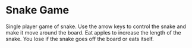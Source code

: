 Snake Game
=====

Single player game of snake. Use the arrow keys to control the snake and make it move around the board. Eat apples to increase the length of the snake. You lose if the snake goes off the board or eats itself.
